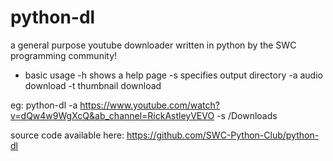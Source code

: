 # python-dl
a general purpose youtube downloader written in python by the SWC programming community!

- basic usage
-h shows a help page
-s specifies output directory
-a audio download
-t thumbnail download

eg: python-dl -a https://www.youtube.com/watch?v=dQw4w9WgXcQ&ab_channel=RickAstleyVEVO -s /Downloads

source code available here: https://github.com/SWC-Python-Club/python-dl